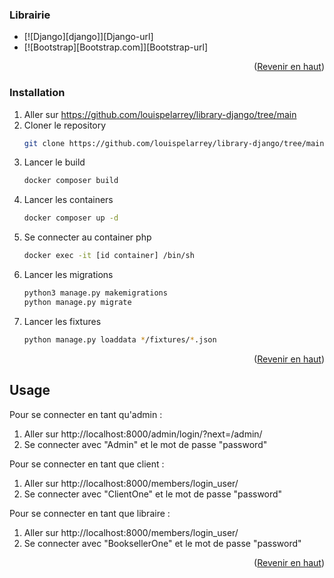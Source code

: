 ### Librairie

* [![Django][django]][Django-url]
* [![Bootstrap][Bootstrap.com]][Bootstrap-url]

<p align="right">(<a href="#readme-top">Revenir en haut</a>)</p>

### Installation

1. Aller sur https://github.com/louispelarrey/library-django/tree/main
2. Cloner le repository
   ```sh
   git clone https://github.com/louispelarrey/library-django/tree/main
   ```
3. Lancer le build
   ```sh
   docker composer build
   ```
4. Lancer les containers
   ```sh
   docker composer up -d
   ```
5. Se connecter au container php
   ```sh
   docker exec -it [id container] /bin/sh
   ```
6. Lancer les migrations
   ```sh
   python3 manage.py makemigrations
   python manage.py migrate
   ```
7. Lancer les fixtures
   ```sh
   python manage.py loaddata */fixtures/*.json
   ```
<p align="right">(<a href="#readme-top">Revenir en haut</a>)</p>

## Usage

Pour se connecter en tant qu'admin :

1. Aller sur http://localhost:8000/admin/login/?next=/admin/
2. Se connecter avec "Admin" et le mot de passe "password"

Pour se connecter en tant que client :

1. Aller sur http://localhost:8000/members/login_user/
2. Se connecter avec "ClientOne" et le mot de passe "password"

Pour se connecter en tant que libraire :

1. Aller sur http://localhost:8000/members/login_user/
2. Se connecter avec "BooksellerOne" et le mot de passe "password"

<p align="right">(<a href="#readme-top">Revenir en haut</a>)</p>
